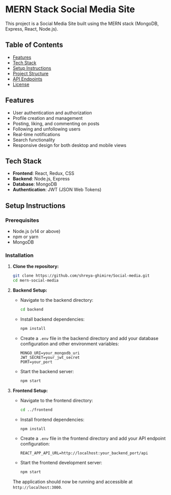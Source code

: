 # MERN Stack Social Media Site

This project is a Social Media Site built using the MERN stack (MongoDB, Express, React, Node.js).

## Table of Contents

- [Features](#features)
- [Tech Stack](#tech-stack)
- [Setup Instructions](#setup-instructions)
- [Project Structure](#project-structure)
- [API Endpoints](#api-endpoints)
- [License](#license)

## Features

- User authentication and authorization
- Profile creation and management
- Posting, liking, and commenting on posts
- Following and unfollowing users
- Real-time notifications
- Search functionality
- Responsive design for both desktop and mobile views

## Tech Stack

- **Frontend**: React, Redux, CSS
- **Backend**: Node.js, Express
- **Database**: MongoDB
- **Authentication**: JWT (JSON Web Tokens)

## Setup Instructions

### Prerequisites

- Node.js (v14 or above)
- npm or yarn
- MongoDB

### Installation

1. **Clone the repository:**

    ```sh
    git clone https://github.com/shreya-ghimire/Social-media.git
    cd mern-social-media
    ```

2. **Backend Setup:**

    - Navigate to the backend directory:
    
      ```sh
      cd backend
      ```
    
    - Install backend dependencies:
    
      ```sh
      npm install
      ```
    
    - Create a `.env` file in the backend directory and add your database configuration and other environment variables:
    
      ```
      MONGO_URI=your_mongodb_uri
      JWT_SECRET=your_jwt_secret
      PORT=your_port
      ```
    
    - Start the backend server:
    
      ```sh
      npm start
      ```

3. **Frontend Setup:**

    - Navigate to the frontend directory:
    
      ```sh
      cd ../frontend
      ```
    
    - Install frontend dependencies:
    
      ```sh
      npm install
      ```
    
    - Create a `.env` file in the frontend directory and add your API endpoint configuration:
    
      ```
      REACT_APP_API_URL=http://localhost:your_backend_port/api
      ```
    
    - Start the frontend development server:
    
      ```sh
      npm start
      ```

    The application should now be running and accessible at `http://localhost:3000`.



